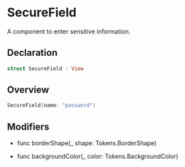 # SecureField

A component to enter sensitive information.

## Declaration

```swift
struct SecureField : View
```

## Overview

```swift
SecureField(name: "password")
```

## Modifiers

- func borderShape(_ shape: Tokens.BorderShape)

- func backgroundColor(_ color: Tokens.BackgroundColor)
